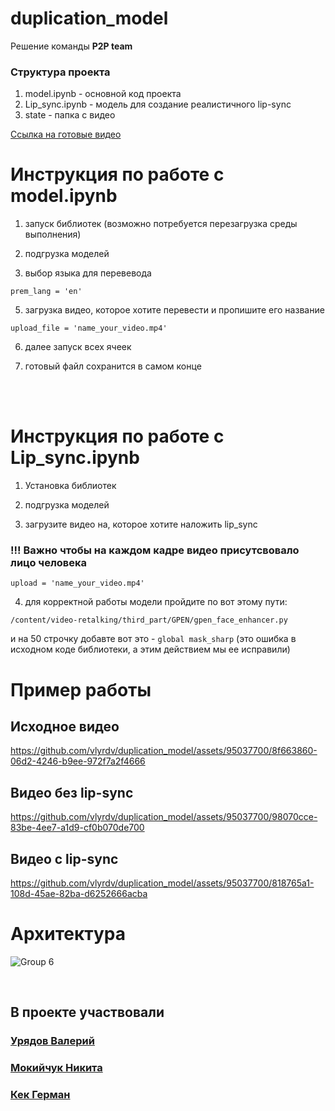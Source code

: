 # duplication_model


Решение команды **P2P team**

### Структура проекта

1. model.ipynb - основной код проекта
2. Lip_sync.ipynb - модель для создание реалистичного lip-sync
3. state - папка с видео


<a href="[[https://disk.yandex.ru/d/YmIku8mxXjR3hg](https://disk.yandex.ru/d/ukXG4UoCTT-Nbg)](https://disk.yandex.ru/d/ukXG4UoCTT-Nbg)">Ссылка на готовые видео<a/>

# Инструкция по работе с model.ipynb

1. запуск библиотек (возможно потребуется перезагрузка среды выполнения)

2. подгрузка моделей

3. выбор языка для перевевода
   
```prem_lang = 'en'```

5. загрузка видео, которое хотите перевести и пропишите его название

   
```upload_file = 'name_your_video.mp4' ```

6. далее запуск всех ячеек

7. готовый файл сохранится в самом конце

<br /><br />

# Инструкция по работе с Lip_sync.ipynb

1. Установка библиотек

2. подгрузка моделей

3. загрузите видео на, которое хотите наложить lip_sync

<h3>!!! Важно чтобы на каждом кадре видео присутсвовало лицо человека</h3>

```upload = 'name_your_video.mp4' ```

4. для корректной работы модели пройдите по вот этому пути:
   
```/content/video-retalking/third_part/GPEN/gpen_face_enhancer.py ```

и на 50 строчку добавте вот это -
```global mask_sharp```
(это ошибка в исходном коде библиотеки, а этим действием мы ее исправили)

# Пример работы


<h2> Исходное видео</h2>

https://github.com/vlyrdv/duplication_model/assets/95037700/8f663860-06d2-4246-b9ee-972f7a2f4666

<h2> Видео без lip-sync </h2>

https://github.com/vlyrdv/duplication_model/assets/95037700/98070cce-83be-4ee7-a1d9-cf0b070de700

<h2> Видео с lip-sync </h2>


https://github.com/vlyrdv/duplication_model/assets/95037700/818765a1-108d-45ae-82ba-d6252666acba



# Архитектура
![Group 6](https://github.com/vlyrdv/duplication_model/assets/95037700/0ce6d5da-be9c-4f01-9247-61931411e233)



<br>
<h2>В проекте участвовали </h2>
<h3><a href="https://github.com/vlyrdv">Урядов Валерий</a></h3>
<h3><a href="https://github.com/abrikosmna">Мокийчук Никита</a></h3>
<h3><a href="https://github.com/GermanKek-lab">Кек Герман</a></h3>
